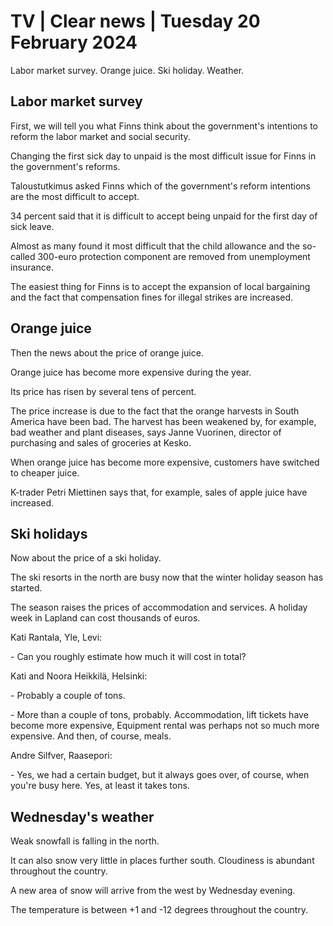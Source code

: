 # TV \| Clear news \| Tuesday 20 February 2024

Labor market survey. Orange juice. Ski holiday. Weather.

## Labor market survey

First, we will tell you what Finns think about the government's intentions to reform the labor market and social security.

Changing the first sick day to unpaid is the most difficult issue for Finns in the government's reforms.

Taloustutkimus asked Finns which of the government's reform intentions are the most difficult to accept.

34 percent said that it is difficult to accept being unpaid for the first day of sick leave.

Almost as many found it most difficult that the child allowance and the so-called 300-euro protection component are removed from unemployment insurance.

The easiest thing for Finns is to accept the expansion of local bargaining and the fact that compensation fines for illegal strikes are increased.

## Orange juice

Then the news about the price of orange juice.

Orange juice has become more expensive during the year.

Its price has risen by several tens of percent.

The price increase is due to the fact that the orange harvests in South America have been bad. The harvest has been weakened by, for example, bad weather and plant diseases, says Janne Vuorinen, director of purchasing and sales of groceries at Kesko.

When orange juice has become more expensive, customers have switched to cheaper juice.

K-trader Petri Miettinen says that, for example, sales of apple juice have increased.

## Ski holidays

Now about the price of a ski holiday.

The ski resorts in the north are busy now that the winter holiday season has started.

The season raises the prices of accommodation and services. A holiday week in Lapland can cost thousands of euros.

Kati Rantala, Yle, Levi:

\- Can you roughly estimate how much it will cost in total?

Kati and Noora Heikkilä, Helsinki:

\- Probably a couple of tons.

\- More than a couple of tons, probably. Accommodation, lift tickets have become more expensive, Equipment rental was perhaps not so much more expensive. And then, of course, meals.

Andre Silfver, Raasepori:

\- Yes, we had a certain budget, but it always goes over, of course, when you're busy here. Yes, at least it takes tons.

## Wednesday's weather

Weak snowfall is falling in the north.

It can also snow very little in places further south. Cloudiness is abundant throughout the country.

A new area of snow will arrive from the west by Wednesday evening.

The temperature is between +1 and -12 degrees throughout the country.
